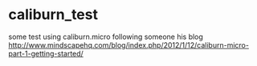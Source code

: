 caliburn_test
=============

some test using caliburn.micro following someone
his blog 
http://www.mindscapehq.com/blog/index.php/2012/1/12/caliburn-micro-part-1-getting-started/
